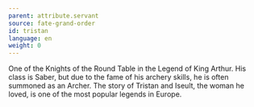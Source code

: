 ```yaml
---
parent: attribute.servant
source: fate-grand-order
id: tristan
language: en
weight: 0
---
```


One of the Knights of the Round Table in the Legend of King Arthur.
His class is Saber, but due to the fame of his archery skills, he is often summoned as an Archer.
The story of Tristan and Iseult, the woman he loved, is one of the most popular legends in Europe.
